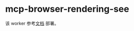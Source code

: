 # mcp-browser-rendering-see

该 worker 参考[文档](https://developers.cloudflare.com/browser-rendering/platform/playwright-mcp/#deploying) 部署。